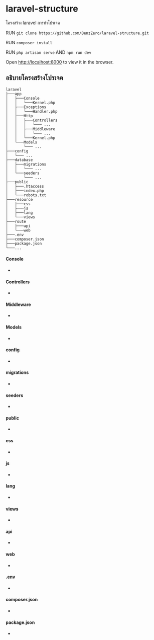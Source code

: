 # laravel-structure

โครงสร้าง laravel การทำโปรเจค

RUN `git clone https://github.com/BenzZero/laravel-structure.git`

RUN `composer install`

RUN `php artisan serve` AND `npm run dev`

Open [http://localhost:8000](http://localhost:8000) to view it in the browser.


## อธิบายโครงสร้างโปรเจค
```
laravel
├───app
│   ├───Console
│   │   └───Kernel.php
│   ├───Exceptions
│   │   └───Handler.php
│   ├───Http
│   │   ├───Controllers
│   │   │   └─── ...
│   │   ├───Middleware
│   │   │   └─── ...
│   │   └───Kernel.php
│   └───Models
│       └─── ...
├───config
│   └─── ...
├───database
│   ├───migrations
│   │   └─── ...
│   └───seeders
│       └─── ...
├───public
│   ├───.htaccess
│   ├───index.php
│   └───robots.txt
├───resource
│   ├───css
│   ├───js
│   ├───lang
│   └───views
├───route
│   ├───api
│   └───web
├───.env
├───composer.json
├───package.json
└───...
```

#### Console
* 

#### Controllers
* 

#### Middleware
* 

#### Models
* 

#### config 
* 

#### migrations
* 

#### seeders
* 

#### public
* 

#### css
* 

#### js
* 

#### lang
* 

#### views
* 

#### api
* 

#### web
* 

#### .env
* 

#### composer.json
* 

#### package.json
* 
